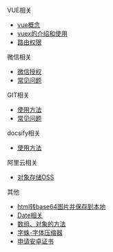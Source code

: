 VUE相关
  * [vue概念](vue/concept)
  * [vuex的介绍和使用](vue/vuex)
  * [路由权限](vue/permissions)

微信相关
  * [微信授权](wx/wx)
  * [常见问题](wx/problems)

GIT相关
  * [使用方法](git/employ)
  * [常见问题](git/problems)

docsify相关
  * [使用方法](docsify/employ)

阿里云相关
  * [对象存储OSS](aliyun/uploadFile)

其他
  * [html转base64图片并保存到本地](others/saveimage)
  * [Date相关](others/date)
  * [数组、对象的方法](others/javascript)
  * [字蛛-字体压缩器](others/font)
  * [申请安卓证书](others/certificate)
